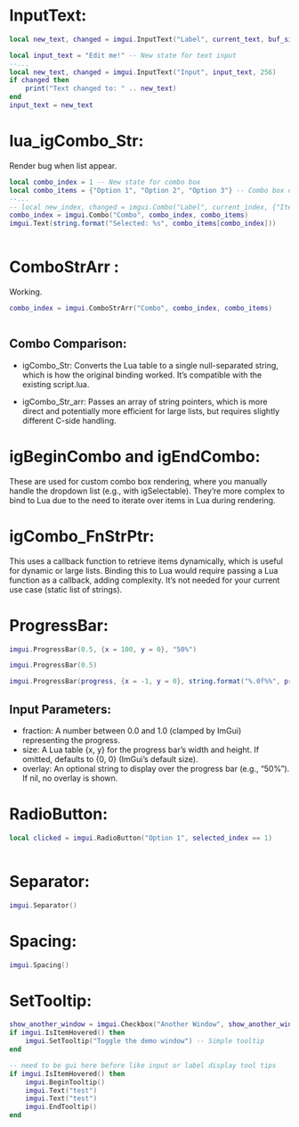 


# InputText:
```lua
local new_text, changed = imgui.InputText("Label", current_text, buf_size, flags)
```

```lua
local input_text = "Edit me!" -- New state for text input
--...
local new_text, changed = imgui.InputText("Input", input_text, 256)
if changed then
    print("Text changed to: " .. new_text)
end
input_text = new_text
```

# lua_igCombo_Str:
  Render bug when list appear.
```lua
local combo_index = 1 -- New state for combo box
local combo_items = {"Option 1", "Option 2", "Option 3"} -- Combo box options
--...
-- local new_index, changed = imgui.Combo("Label", current_index, {"Item1", "Item2", "Item3"})
combo_index = imgui.Combo("Combo", combo_index, combo_items)
imgui.Text(string.format("Selected: %s", combo_items[combo_index]))
```

```lua
```

# ComboStrArr :
 Working.
```lua
combo_index = imgui.ComboStrArr("Combo", combo_index, combo_items)
```

```lua

```

## Combo Comparison:
- igCombo_Str: Converts the Lua table to a single null-separated string, which is how the original binding worked. It’s compatible with the existing script.lua.

- igCombo_Str_arr: Passes an array of string pointers, which is more direct and potentially more efficient for large lists, but requires slightly different C-side handling.

# igBeginCombo and igEndCombo:
   These are used for custom combo box rendering, where you manually handle the dropdown list (e.g., with igSelectable). They’re more complex to bind to Lua due to the need to iterate over items in Lua during rendering.

# igCombo_FnStrPtr:
  This uses a callback function to retrieve items dynamically, which is useful for dynamic or large lists. Binding this to Lua would require passing a Lua function as a callback, adding complexity. It’s not needed for your current use case (static list of strings).


#  ProgressBar:

```lua
imgui.ProgressBar(0.5, {x = 100, y = 0}, "50%")
```

```lua
imgui.ProgressBar(0.5)
```

```lua
imgui.ProgressBar(progress, {x = -1, y = 0}, string.format("%.0f%%", progress * 100))
```


## Input Parameters:
- fraction: A number between 0.0 and 1.0 (clamped by ImGui) representing the progress.
- size: A Lua table {x, y} for the progress bar’s width and height. If omitted, defaults to {0, 0} (ImGui’s default size).
- overlay: An optional string to display over the progress bar (e.g., “50%”). If nil, no overlay is shown.




#  RadioButton:

```lua
local clicked = imgui.RadioButton("Option 1", selected_index == 1)
```

```lua

```

# Separator:

```lua
imgui.Separator()
```


# Spacing:

```lua
imgui.Spacing()
```

#  SetTooltip:

```lua
show_another_window = imgui.Checkbox("Another Window", show_another_window)
if imgui.IsItemHovered() then
    imgui.SetTooltip("Toggle the demo window") -- Simple tooltip
end
```

```lua
-- need to be gui here before like input or label display tool tips
if imgui.IsItemHovered() then
    imgui.BeginTooltip()
    imgui.Text("test")
    imgui.Text("test")
    imgui.EndTooltip()
end
```